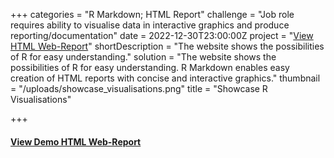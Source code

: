 +++
categories = "R Markdown; HTML Report"
challenge = "Job role requires ability to visualise data in interactive graphics and produce reporting/documentation"
date = 2022-12-30T23:00:00Z
project = "[View HTML Web-Report](/uploads/showcase_visualisations.html)"
shortDescription = "The website shows the possibilities of R for easy understanding."
solution = "The website shows the possibilities of R for easy understanding. R Markdown enables easy creation of HTML reports with concise and interactive graphics."
thumbnail = "/uploads/showcase_visualisations.png"
title = "Showcase R Visualisations"

+++
#### [View Demo HTML Web-Report](/uploads/showcase_visualisations.html)